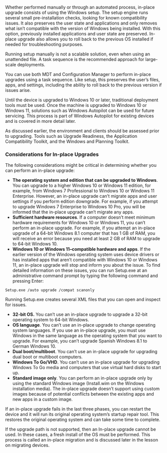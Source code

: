 Whether performed manually or through an automated process, in-place upgrade consists of using the Windows setup. The setup engine runs several small pre-installation checks, looking for known compatibility issues. It also preserves the user state and applications and only removes what isn’t compatible with the version of Windows being installed. With this option, previously installed applications and user state are preserved. In-place upgrade also allows you to roll back to the previous OS installed if needed for troubleshooting purposes.

Running setup manually is not a scalable solution, even when using an unattended file. A task sequence is the recommended approach for large-scale deployments.

You can use both MDT and Configuration Manager to perform in-place upgrades using a task sequence. Like setup, this preserves the user’s files, apps, and settings, including the ability to roll back to the previous version if issues arise.

Until the device is upgraded to Windows 10 or later, traditional deployment tools must be used. Once the machine is upgraded to Windows 10 or Windows 11, solutions such as Windows Autopilot can be used for future servicing. This process is part of Windows Autopilot for existing devices and is covered in more detail later.

As discussed earlier, the environment and clients should be assessed prior to upgrading. Tools such as Upgrade Readiness, the Application Compatibility Toolkit, and the Windows and Planning Toolkit.

### Considerations for In-place Upgrades

The following considerations might be critical in determining whether you can perform an in-place upgrade:

 -  **The operating system and edition that can be upgraded to Windows**. You can upgrade to a higher Windows 10 or Windows 11 edition, for example, from Windows 7 Professional to Windows 10 or Windows 11 Enterprise. However, an in-place upgrade can’t migrate apps and user settings if you perform edition downgrade. For example, if you attempt to upgrade Windows 7 Enterprise to Windows 10 Pro, you will be informed that the in-place upgrade can’t migrate any apps.
 -  **Sufficient hardware resources**. If a computer doesn’t meet minimum hardware requirements for Windows 10 or Windows 11, you can’t perform an in-place upgrade. For example, if you attempt an in-place upgrade of a 64-bit Windows 8.1 computer that has 1 GB of RAM, you will receive an error because you need at least 2 GB of RAM to upgrade to 64-bit Windows 10.
 -  **Windows 10 or Windows 11–compatible hardware and apps**. If the earlier version of the Windows operating system uses device drivers or has installed apps that aren’t compatible with Windows 10 or Windows 11, an in-place upgrade will stop and inform you about the issue. To find detailed information on these issues, you can run Setup.exe at an administrative command prompt by typing the following command and pressing Enter:

`Setup.exe /auto upgrade /compat scanonly`

Running Setup.exe creates several XML files that you can open and inspect for issues.

 -  **32-bit OS.** You can’t use an in-place upgrade to upgrade a 32-bit operating system to 64-bit Windows.
 -  **OS language**. You can’t use an in-place upgrade to change operating system languages. If you use an in-place upgrade, you must use Windows in the same language as the operating system that you want to upgrade. For example, you can’t upgrade Spanish Windows 8.1 to German Windows 10.
 -  **Dual boot/multiboot**. You can’t use an in-place upgrade for upgrading dual boot or multiboot computers.
 -  **Windows To Go/VHD**. You can’t use an in-place upgrade for upgrading Windows To Go media and computers that use virtual hard disks to start up.
 -  **Standard image only**. You can perform an in-place upgrade only by using the standard Windows image (Install.wim on the Windows installation media). The in-place upgrade doesn’t support using custom images because of potential conflicts between the existing apps and new apps in a custom image.

If an in-place upgrade fails in the last three phases, you can restart the device and it will run its original operating system’s startup repair tool. This restores the original operating system and can take some time to complete.

If the upgrade path is not supported, then an In-place upgrade cannot be used. In these cases, a fresh install of the OS must be performed. This process is called an in-place migration and is discussed later in the lesson on migrating devices.

